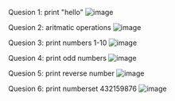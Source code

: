 Quesion 1:
print "hello"
![image](https://github.com/user-attachments/assets/61739405-f8c0-4a64-9488-676e336eef64)

Quesion 2:
aritmatic operations
![image](https://github.com/user-attachments/assets/c0c7a22c-2def-48d7-8230-e178ec9c45a8)

Quesion 3:
print numbers 1-10
![image](https://github.com/user-attachments/assets/bd284266-6dc9-4019-967b-6ab24aa747d9)

Quesion 4:
print odd numbers
![image](https://github.com/user-attachments/assets/a4a8c13a-893a-4ab0-834e-b622b1a87dcf)

Quesion 5:
print reverse number
![image](https://github.com/user-attachments/assets/7fc364e7-84d9-48bd-9f77-b4058e00b399)

Quesion 6:
print numberset 432159876
![image](https://github.com/user-attachments/assets/fc0d4808-15f4-445a-9634-201e34383cbc)

